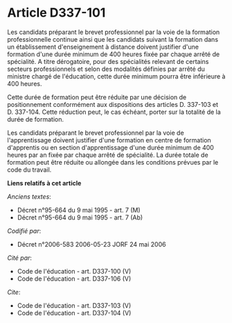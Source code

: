 # Article D337-101

Les candidats préparant le brevet professionnel par la voie de la formation professionnelle continue ainsi que les candidats
suivant la formation dans un établissement d'enseignement à distance doivent justifier d'une formation d'une durée minimum de
400 heures fixée par chaque arrêté de spécialité. A titre dérogatoire, pour des spécialités relevant de certains secteurs
professionnels et selon des modalités définies par arrêté du ministre chargé de l'éducation, cette durée minimum pourra être
inférieure à 400 heures.

Cette durée de formation peut être réduite par une décision de positionnement conformément aux dispositions des articles D.
337-103 et D. 337-104. Cette réduction peut, le cas échéant, porter sur la totalité de la durée de formation.

Les candidats préparant le brevet professionnel par la voie de l'apprentissage doivent justifier d'une formation en centre de
formation d'apprentis ou en section d'apprentissage d'une durée minimum de 400 heures par an fixée par chaque arrêté de
spécialité. La durée totale de formation peut être réduite ou allongée dans les conditions prévues par le code du travail.

**Liens relatifs à cet article**

_Anciens textes_:

  - Décret n°95-664 du 9 mai 1995 - art. 7 (M)
  - Décret n°95-664 du 9 mai 1995 - art. 7 (Ab)

_Codifié par_:

  - Décret n°2006-583 2006-05-23 JORF 24 mai 2006

_Cité par_:

  - Code de l'éducation - art. D337-100 (V)
  - Code de l'éducation - art. D337-106 (V)

_Cite_:

  - Code de l'éducation - art. D337-103 (V)
  - Code de l'éducation - art. D337-104 (V)
